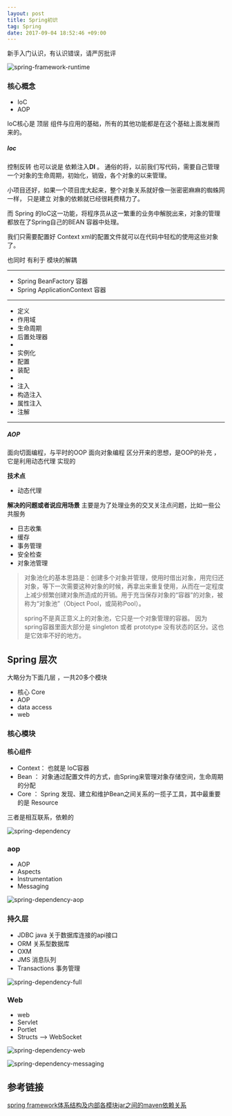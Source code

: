 ```yaml
---
layout: post
title: Spring初识
tag: Spring
date: 2017-09-04 18:52:46 +09:00
---
```


新手入门认识，有认识错误，请严厉批评

![spring-framework-runtime](http://p3q1ykanf.bkt.clouddn.com/201806/spring-framework-runtime.png)

### 核心概念

* IoC
* AOP

IoC核心是 顶层 组件与应用的基础，所有的其他功能都是在这个基础上面发展而来的。

##### Ioc 

控制反转 也可以说是 依赖注入**DI** 。
通俗的将，以前我们写代码，需要自己管理 一个对象的生命周期，初始化，销毁，各个对象的以来管理。

小项目还好，如果一个项目庞大起来，整个对象关系就好像一张密密麻麻的蜘蛛网一样， 只是建立 对象的依赖就已经很耗费精力了。

而 Spring 的IoC这一功能，将程序员从这一繁重的业务中解脱出来，对象的管理都放在了Spring自己的BEAN 容器中处理。 

我们只需要配置好 Context xml的配置文件就可以在代码中轻松的使用这些对象了。

也同时 有利于 模块的解耦

---------------

* Spring BeanFactory 容器
* Spring ApplicationContext 容器

------------------

* 定义 
* 作用域
* 生命周期
* 后置处理器
* 
* 实例化 
* 配置
* 装配 
* 
* 注入
* 构造注入
* 属性注入
* 注解

------------

##### AOP

面向切面编程，与平时的OOP 面向对象编程 区分开来的思想，是OOP的补充 ，它是利用动态代理 实现的

**技术点**
* 动态代理

**解决的问题或者说应用场景**
主要是为了处理业务的交叉关注点问题，比如一些公共服务
* 日志收集
* 缓存
* 事务管理
* 安全检查
* 对象池管理
> 对象池化的基本思路是：创建多个对象并管理，使用时借出对象，用完归还对象，等下一次需要这种对象的时候，再拿出来重复使用，从而在一定程度上减少频繁创建对象所造成的开销。用于充当保存对象的“容器”的对象，被称为“对象池”（Object Pool，或简称Pool）。
> 
> spring不是真正意义上的对象池，它只是一个对象管理的容器。 因为spring容器里面大部分是 singleton 或者 prototype 没有状态的区分。这也是它效率不好的地方。

## Spring 层次

大略分为下面几层 ，一共20多个模块

* 核心 Core 
* AOP 
* data access
* web

### 核心模块  

#### 核心组件

* Context：  也就是 IoC容器
* Bean ： 对象通过配置文件的方式，由Spring来管理对象存储空间，生命周期的分配
* Core ： Spring 发现、建立和维护Bean之间关系的一揽子工具，其中最重要的是 Resource

三者是相互联系，依赖的

![spring-dependency](http://p3q1ykanf.bkt.clouddn.com/201806/spring-dependency.png)

### aop

* AOP
* Aspects
* Instrumentation
* Messaging

![spring-dependency-aop](http://p3q1ykanf.bkt.clouddn.com/201806/spring-dependency-aop.png)

### 持久层

* JDBC  java 关于数据库连接的api接口
* ORM 关系型数据库
* OXM
* JMS 消息队列
* Transactions 事务管理

![spring-dependency-full](http://p3q1ykanf.bkt.clouddn.com/201806/spring-dependency-full.png)

### Web

* web
* Servlet
* Portlet
* Structs --> WebSocket

![spring-dependency-web](http://p3q1ykanf.bkt.clouddn.com/201806/spring-dependency-web.png)

![spring-dependency-messaging](http://p3q1ykanf.bkt.clouddn.com/201806/spring-dependency-messaging.png)



## 参考链接

[spring framework体系结构及内部各模块jar之间的maven依赖关系](https://www.cnblogs.com/ywlaker/p/6136625.html)



